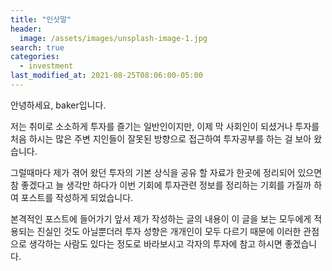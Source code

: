 ```yaml
---
title: "인삿말"
header:
  image: /assets/images/unsplash-image-1.jpg
search: true
categories:
  - investment
last_modified_at: 2021-08-25T08:06:00-05:00
---
```


안녕하세요, baker입니다.

저는 취미로 소소하게 투자를 즐기는 일반인이지만, 이제 막 사회인이 되셨거나 투자를 처음 하시는 많은 주변 지인들이 잘못된 방향으로 접근하여 투자공부를 하는 걸 보아 왔습니다.

그럴때마다 제가 겪어 왔던 투자의 기본 상식을 공유 할 자료가 한곳에 정리되어 있으면 참 좋겠다고 늘 생각만 하다가 이번 기회에 투자관련 정보를 정리하는 기회를 가질까 하여 포스트를 작성하게 되었습니다.

본격적인 포스트에 들어가기 앞서 제가 작성하는 글의 내용이 이 글을 보는 모두에게 적용되는 진실인 것도 아닐뿐더러 투자 성향은 개개인이 모두 다르기 때문에 이러한 관점으로 생각하는 사람도 있다는 정도로 바라보시고 각자의 투자에 참고 하시면 좋겠습니다.
